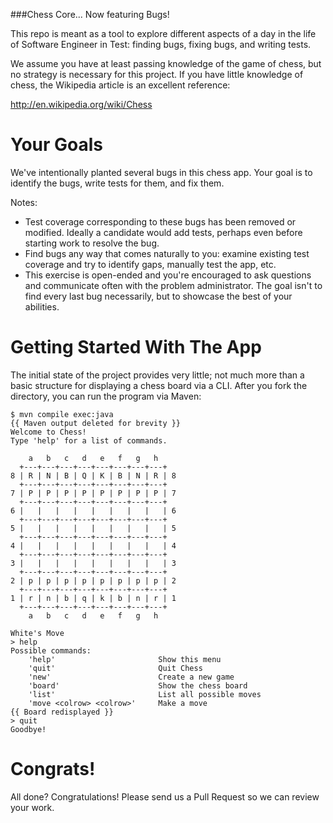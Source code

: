 ###Chess Core... Now featuring Bugs!

This repo is meant as a tool to explore different aspects of a day in the life of Software Engineer in Test: finding bugs, fixing bugs, and writing tests. 

We assume you have at least passing knowledge of the game of chess, but no strategy is necessary for this project.  If you have little knowledge of chess, the Wikipedia article is an excellent reference:

http://en.wikipedia.org/wiki/Chess

# Your Goals
We've intentionally planted several bugs in this chess app. Your goal is to identify the bugs, write tests for them, and fix them.

Notes:
* Test coverage corresponding to these bugs has been removed or modified. Ideally a candidate would add tests, perhaps even before starting work to resolve the bug.
* Find bugs any way that comes naturally to you: examine existing test coverage and try to identify gaps, manually test the app, etc.
* This exercise is open-ended and you're encouraged to ask questions and communicate often with the problem administrator. The goal isn't to find every last bug necessarily, but to showcase the best of your abilities.

# Getting Started With The App
The initial state of the project provides very little; not much more than a basic structure for displaying a chess board via a CLI.  After you fork the directory, you can run the program via Maven:

```Shell
$ mvn compile exec:java
{{ Maven output deleted for brevity }}
Welcome to Chess!
Type 'help' for a list of commands.

    a   b   c   d   e   f   g   h  
  +---+---+---+---+---+---+---+---+
8 | R | N | B | Q | K | B | N | R | 8
  +---+---+---+---+---+---+---+---+
7 | P | P | P | P | P | P | P | P | 7
  +---+---+---+---+---+---+---+---+
6 |   |   |   |   |   |   |   |   | 6
  +---+---+---+---+---+---+---+---+
5 |   |   |   |   |   |   |   |   | 5
  +---+---+---+---+---+---+---+---+
4 |   |   |   |   |   |   |   |   | 4
  +---+---+---+---+---+---+---+---+
3 |   |   |   |   |   |   |   |   | 3
  +---+---+---+---+---+---+---+---+
2 | p | p | p | p | p | p | p | p | 2
  +---+---+---+---+---+---+---+---+
1 | r | n | b | q | k | b | n | r | 1
  +---+---+---+---+---+---+---+---+
    a   b   c   d   e   f   g   h  

White's Move
> help
Possible commands:
    'help'                       Show this menu
    'quit'                       Quit Chess
    'new'                        Create a new game
    'board'                      Show the chess board
    'list'                       List all possible moves
    'move <colrow> <colrow>'     Make a move
{{ Board redisplayed }}
> quit
Goodbye!
```

# Congrats!
All done? Congratulations! Please send us a Pull Request so we can review your work.